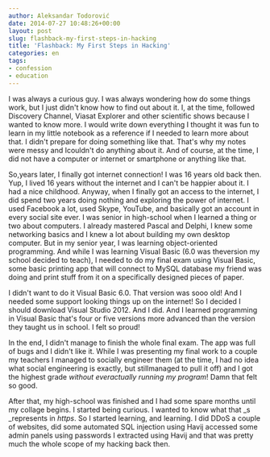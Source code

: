 ```yaml
---
author: Aleksandar Todorović
date: 2014-07-27 10:48:26+00:00
layout: post
slug: flashback-my-first-steps-in-hacking
title: 'Flashback: My First Steps in Hacking'
categories: en
tags:
- confession
- education
---
```


I was always a curious guy. I was always wondering how do some things work, but I just didn't know how to find out about it. I, at the time, followed Discovery Channel, Viasat Explorer and other scientific shows because I wanted to know more. I would write down everything I thought it was fun to learn in my little notebook as a reference if I needed to learn more about that. I didn't prepare for doing something like that. That's why my notes were messy and Icouldn't do anything about it. And of course, at the time, I did not have a computer or internet or smartphone or anything like that.




So,years later, I finally got internet connection! I was 16 years old back then. Yup, I lived 16 years without the internet and I can't be happier about it. I had a nice childhood. Anyway, when I finally got an access to the internet, I did spend two years doing nothing and exploring the power of internet. I used Facebook a lot, used Skype, YouTube, and basically got an account in every social site ever. I was senior in high-school when I learned a thing or two about computers. I already mastered Pascal and Delphi, I knew some networking basics and I knew a lot about building my own desktop computer. But in my senior year, I was learning object-oriented programming. And while I was learning Visual Basic (6.0 was theversion my school decided to teach), I needed to do my final exam using Visual Basic, some basic printing app that will connect to MySQL database my friend was doing and print stuff from it on a specifically designed pieces of paper.




I didn't want to do it Visual Basic 6.0. That version was sooo old! And I needed some support looking things up on the internet! So I decided I should download Visual Studio 2012. And I did. And I learned programming in Visual Basic that's four or five versions more advanced than the version they taught us in school. I felt so proud!




In the end, I didn't manage to finish the whole final exam. The app was full of bugs and I didn't like it. While I was presenting my final work to a couple my teachers I managed to socially engineer them (at the time, I had no idea what social engineering is exactly, but stillmanaged to pull it off) and I got the highest grade _without everactually running my program_! Damn that felt so good.




After that, my high-school was finished and I had some spare months until my collage begins. I started being curious. I wanted to know what that _s _represents in _https_. So I started learning, and learning. I did DDoS a couple of websites, did some automated SQL injection using Havij accessed some admin panels using passwords I extracted using Havij and that was pretty much the whole scope of my hacking back then.
